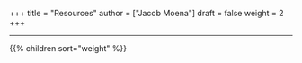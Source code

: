 +++
title = "Resources"
author = ["Jacob Moena"]
draft = false
weight = 2
+++

---

{{% children sort="weight" %}}

